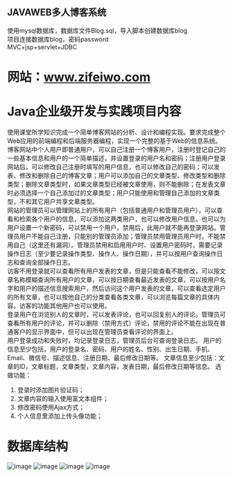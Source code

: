 ## JAVAWEB多人博客系统
使用mysql数据库，数据库文件Blog.sql，导入脚本创建数据库blog<br>
项目连接数据库blog，密码password<br>
MVC+jsp+servlet+JDBC
# 网站：www.zifeiwo.com

# Java企业级开发与实践项目内容
   使用课堂所学知识完成一个简单博客网站的分析、设计和编程实现。要求完成整个Web应用的前端编程和后端服务器编程，实现一个完整的基于Web的信息系统。<br>
   博客网站中个人用户即普通用户，可以自己注册一个博客用户，注册时登记自己的一些基本信息和用户的一个简单描述，并设置登录的用户名和密码；注册用户登录网站后，可以修改自己注册时填写的用户信息，也可以修改自己的密码；可以发表、修改和删除自己的博客文章；用户可以添加自己的文章类型、修改类型和删除类型；删除文章类型时，如果文章类型已经被文章使用，则不能删除；在发表文章时必须选择一个自己添加过的文章类型；用户只能使用和管理自己添加的文章类型，不和其它用户共享文章类型。<br>
   网站的管理员可以管理网站上的所有用户（包括普通用户和管理员用户），可以查看和检索各个用户的信息，可以添加这两类用户，也可以修改用户信息，也可以为用户设置一个新密码，可以禁用一个用户，禁用后，此用户就不能再登录网站。管理员用户不能自己注册，只能别的管理员添加；管理员禁用管理员用户时，不能禁用自己（这里还有漏洞）。管理员禁用和启用用户时、设置用户密码时，需要记录操作日志（至少要记录操作类型、操作人、操作日期），并可以按用户查询操作日志和查询全部操作日志。<br>
   访客不用登录就可以查看所有用户发表的文章，但是只能查看不能修改，可以按文章名称模糊查询所有用户的文章，可以按日期查看最近发表的文章，可以按用户名字和用户的描述信息搜索用户，然后访问这个用户发表的文章，可以查看选定用户的所有文章，也可以按他自己的分类查看各类文章，可以浏览每篇文章的具体内容。访客的功能其他用户也可以使用。<br>
   登录用户在浏览别人的文章时，可以发表评论，也可以回复别人的评论。管理员可查看所有用户的评论，并可以删除（禁用方式）评论，禁用的评论不能在出现在普通客户的显示界面中，但可以出现在管理员查看评论的界面上。<br>
   用户登录成功和失败时，均记录登录日志，管理员后台可查询登录日志。
   用户的信息至少包括，用户的登录名、密码、用户的姓名、性别、出生日期、手机、Email、微信号、描述信息、注册日期、最后修改日期等。
   文章信息至少包括：文章的ID，文章标题，文章类型，文章内容，发表日期，最后修改日期等信息。
选做功能：
1. 登录时添加图片验证码；
2. 文章内容的输入使用富文本组件；
3. 修改密码使用Ajax方式；
4. 个人信息里添加上传头像功能；

# 数据库结构
![image](https://user-images.githubusercontent.com/80198566/143457064-70a3a4b1-fc41-4485-acc0-eba0a0ac5eb3.png)
![image](https://user-images.githubusercontent.com/80198566/143457155-b36c4626-0fed-48ed-bd72-1d645c9ec037.png)
![image](https://user-images.githubusercontent.com/80198566/143457217-0a66dc01-5f8d-4c01-94a0-cf9efccce67c.png)
![image](https://user-images.githubusercontent.com/80198566/143457271-8199a695-0896-4f3d-9677-45382973b32d.png)

